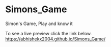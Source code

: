 # Simons_Game
Simon's Game, Play and know it

To see a live preview click the link below.
https://abhishekx2004.github.io/Simons_Game/
